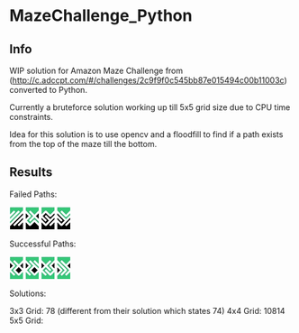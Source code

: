 # MazeChallenge_Python
## Info
WIP solution for Amazon Maze Challenge from (http://c.adccpt.com/#/challenges/2c9f9f0c545bb87e015494c00b11003c) converted to Python.

Currently a bruteforce solution working up till 5x5 grid size due to CPU time constraints.

Idea for this solution is to use opencv and a floodfill to find if a path exists from the top of the maze till the bottom.

## Results
Failed Paths:

![alt text](https://raw.githubusercontent.com/rokaN8/MazeChallenge_Python/master/readme_images/failed/image0.jpg)
![alt text](https://raw.githubusercontent.com/rokaN8/MazeChallenge_Python/master/readme_images/failed/image355.jpg)
![alt text](https://raw.githubusercontent.com/rokaN8/MazeChallenge_Python/master/readme_images/failed/image90.jpg)
![alt text](https://raw.githubusercontent.com/rokaN8/MazeChallenge_Python/master/readme_images/failed/image91.jpg)

Successful Paths:

![alt text](https://raw.githubusercontent.com/rokaN8/MazeChallenge_Python/master/readme_images/success/image227.jpg)
![alt text](https://raw.githubusercontent.com/rokaN8/MazeChallenge_Python/master/readme_images/success/image231.jpg)
![alt text](https://raw.githubusercontent.com/rokaN8/MazeChallenge_Python/master/readme_images/success/image241.jpg)
![alt text](https://raw.githubusercontent.com/rokaN8/MazeChallenge_Python/master/readme_images/success/image59.jpg)


Solutions:

3x3 Grid: 78 (different from their solution which states 74)
4x4 Grid: 10814
5x5 Grid: 
